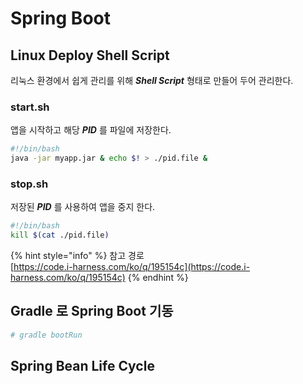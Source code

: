 # Spring Boot

## Linux Deploy Shell Script

리눅스 환경에서 쉽게 관리를 위해 _**Shell Script**_ 형태로 만들어 두어 관리한다.

### start.sh

앱을 시작하고 해당 _**PID**_ 를 파일에 저장한다.

```bash
#!/bin/bash
java -jar myapp.jar & echo $! > ./pid.file &
```

### stop.sh

저장된 _**PID**_ 를 사용하여 앱을 중지 한다.

```bash
#!/bin/bash
kill $(cat ./pid.file)
```

{% hint style="info" %}
참고 경로   
[https://code.i-harness.com/ko/q/195154c](https://code.i-harness.com/ko/q/195154c)
{% endhint %}

## Gradle 로 Spring Boot 기동 

```bash
# gradle bootRun
```

## Spring Bean Life Cycle 



